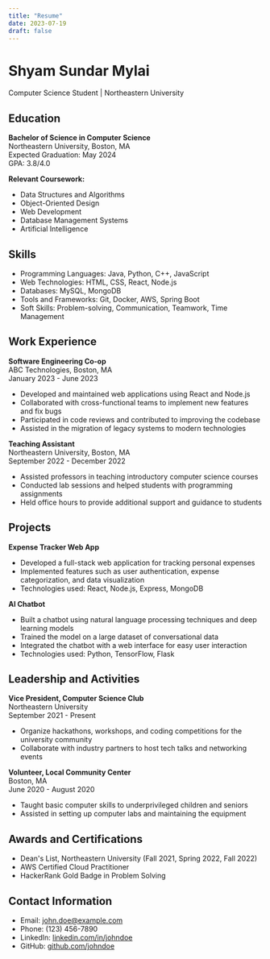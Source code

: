 ```yaml
---
title: "Resume"
date: 2023-07-19
draft: false
---
```


# Shyam Sundar Mylai 
Computer Science Student | Northeastern University  

## Education
**Bachelor of Science in Computer Science**  
Northeastern University, Boston, MA  
Expected Graduation: May 2024  
GPA: 3.8/4.0

**Relevant Coursework:**
- Data Structures and Algorithms
- Object-Oriented Design
- Web Development
- Database Management Systems
- Artificial Intelligence

## Skills
- Programming Languages: Java, Python, C++, JavaScript
- Web Technologies: HTML, CSS, React, Node.js
- Databases: MySQL, MongoDB
- Tools and Frameworks: Git, Docker, AWS, Spring Boot
- Soft Skills: Problem-solving, Communication, Teamwork, Time Management

## Work Experience
**Software Engineering Co-op**  
ABC Technologies, Boston, MA  
January 2023 - June 2023
- Developed and maintained web applications using React and Node.js
- Collaborated with cross-functional teams to implement new features and fix bugs
- Participated in code reviews and contributed to improving the codebase
- Assisted in the migration of legacy systems to modern technologies

**Teaching Assistant**  
Northeastern University, Boston, MA  
September 2022 - December 2022
- Assisted professors in teaching introductory computer science courses
- Conducted lab sessions and helped students with programming assignments
- Held office hours to provide additional support and guidance to students

## Projects
**Expense Tracker Web App**  
- Developed a full-stack web application for tracking personal expenses
- Implemented features such as user authentication, expense categorization, and data visualization
- Technologies used: React, Node.js, Express, MongoDB

**AI Chatbot**
- Built a chatbot using natural language processing techniques and deep learning models
- Trained the model on a large dataset of conversational data
- Integrated the chatbot with a web interface for easy user interaction
- Technologies used: Python, TensorFlow, Flask

## Leadership and Activities
**Vice President, Computer Science Club**  
Northeastern University  
September 2021 - Present
- Organize hackathons, workshops, and coding competitions for the university community
- Collaborate with industry partners to host tech talks and networking events

**Volunteer, Local Community Center**  
Boston, MA  
June 2020 - August 2020
- Taught basic computer skills to underprivileged children and seniors
- Assisted in setting up computer labs and maintaining the equipment

## Awards and Certifications
- Dean's List, Northeastern University (Fall 2021, Spring 2022, Fall 2022)
- AWS Certified Cloud Practitioner
- HackerRank Gold Badge in Problem Solving

## Contact Information
- Email: john.doe@example.com
- Phone: (123) 456-7890
- LinkedIn: [linkedin.com/in/johndoe](https://www.linkedin.com/in/johndoe)
- GitHub: [github.com/johndoe](https://github.com/johndoe)
